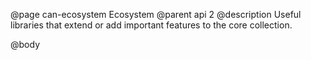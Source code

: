 @page can-ecosystem Ecosystem
@parent api 2
@description Useful libraries that extend or add important features to the core collection.

@body
